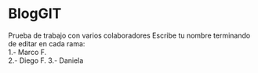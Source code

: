 # BlogGIT
Prueba de trabajo con varios colaboradores
Escribe tu nombre terminando de editar en cada rama:  
1.- Marco F.  
2.- Diego F.
3.- Daniela
